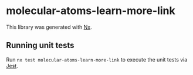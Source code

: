 # molecular-atoms-learn-more-link

This library was generated with [Nx](https://nx.dev).

## Running unit tests

Run `nx test molecular-atoms-learn-more-link` to execute the unit tests via [Jest](https://jestjs.io).
